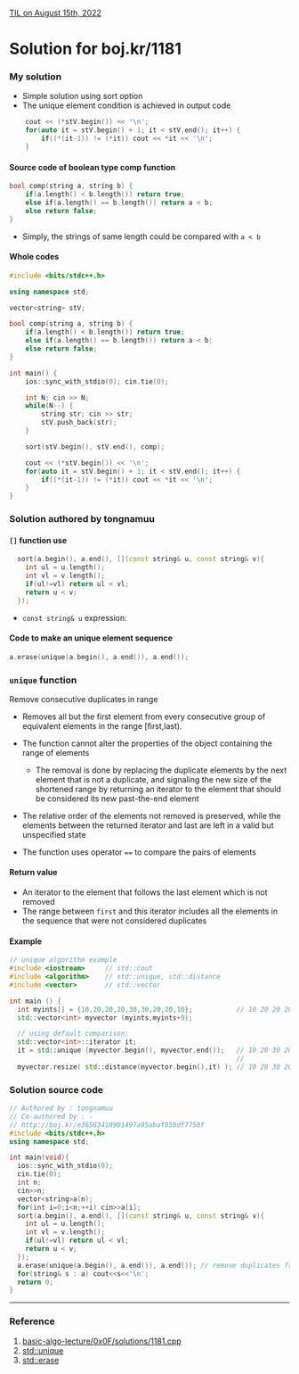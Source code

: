 [TIL on August 15th, 2022](../../TIL/2022/08/08-15-2022.md)
# **Solution for boj.kr/1181**

### My solution
- Simple solution using sort option
- The unique element condition is achieved in output code
```cpp
    cout << (*stV.begin()) << '\n';
    for(auto it = stV.begin() + 1; it < stV.end(); it++) {
        if((*(it-1)) != (*it)) cout << *it << '\n';
    }
```

#### Source code of boolean type comp function
```cpp
bool comp(string a, string b) {
    if(a.length() < b.length()) return true;
    else if(a.length() == b.length()) return a < b;
    else return false;
}
```
- Simply, the strings of same length could be compared with `a < b`

#### Whole codes
```cpp
#include <bits/stdc++.h>

using namespace std;

vector<string> stV;

bool comp(string a, string b) {
    if(a.length() < b.length()) return true;
    else if(a.length() == b.length()) return a < b;
    else return false;
}

int main() {
    ios::sync_with_stdio(0); cin.tie(0);

    int N; cin >> N;
    while(N--) {
        string str; cin >> str;
        stV.push_back(str);
    }

    sort(stV.begin(), stV.end(), comp);

    cout << (*stV.begin()) << '\n';
    for(auto it = stV.begin() + 1; it < stV.end(); it++) {
        if((*(it-1)) != (*it)) cout << *it << '\n';
    }
}
```

### Solution authored by tongnamuu
#### `[]` function use
```cpp
  sort(a.begin(), a.end(), [](const string& u, const string& v){
    int ul = u.length();
    int vl = v.length();
    if(ul!=vl) return ul < vl;
    return u < v;
  });
```
- `const string& u` expression: 

#### Code to make an unique element sequence
```cpp
a.erase(unique(a.begin(), a.end()), a.end());
```

### `unique` function
Remove consecutive duplicates in range
- Removes all but the first element from every consecutive group of equivalent elements in the range [first,last).

- The function cannot alter the properties of the object containing the range of elements
  * The removal is done by replacing the duplicate elements by the next element that is not a duplicate, and signaling the new size of the shortened range by returning an iterator to the element that should be considered its new past-the-end element
- The relative order of the elements not removed is preserved, while the elements between the returned iterator and last are left in a valid but unspecified state
- The function uses operator `==` to compare the pairs of elements

#### Return value
- An iterator to the element that follows the last element which is not removed
- The range between `first` and this iterator includes all the elements in the sequence that were not considered duplicates

#### Example
```cpp
// unique algorithm example
#include <iostream>     // std::cout
#include <algorithm>    // std::unique, std::distance
#include <vector>       // std::vector

int main () {
  int myints[] = {10,20,20,20,30,30,20,20,10};           // 10 20 20 20 30 30 20 20 10
  std::vector<int> myvector (myints,myints+9);

  // using default comparison:
  std::vector<int>::iterator it;
  it = std::unique (myvector.begin(), myvector.end());   // 10 20 30 20 10 ?  ?  ?  ?
                                                         //                ^
  myvector.resize( std::distance(myvector.begin(),it) ); // 10 20 30 20 10
```

### Solution source code
```cpp
// Authored by : tongnamuu
// Co-authored by : -
// http://boj.kr/e365634189b1497a95abaf856df7758f
#include <bits/stdc++.h>
using namespace std;

int main(void){
  ios::sync_with_stdio(0);
  cin.tie(0);
  int n;
  cin>>n;
  vector<string>a(n);
  for(int i=0;i<n;++i) cin>>a[i];
  sort(a.begin(), a.end(), [](const string& u, const string& v){
    int ul = u.length();
    int vl = v.length();
    if(ul!=vl) return ul < vl;
    return u < v;
  });
  a.erase(unique(a.begin(), a.end()), a.end()); // remove duplicates from vector a
  for(string& s : a) cout<<s<<'\n';
  return 0;
}
```

___

### Reference
1. [basic-algo-lecture/0x0F/solutions/1181.cpp](https://github.com/encrypted-def/basic-algo-lecture/blob/master/0x0F/solutions/1181.cpp)
2. [std::unique](https://cplusplus.com/reference/algorithm/unique/)
3. [std::erase](https://cplusplus.com/reference/vector/vector/erase/)